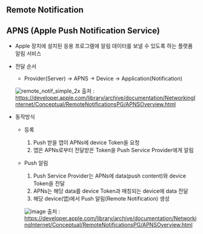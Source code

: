 ## Remote Notification


## APNS (Apple Push Notification Service)
- Apple 장치에 설치된 응용 프로그램에 알림 데이터를 보낼 수 있도록 하는 플랫폼 알림 서비스
- 전달 순서
  - Provider(Server) -> APNS -> Device -> Application(Notification) 
 
   ![remote_notif_simple_2x](https://user-images.githubusercontent.com/46417892/147224243-ceb1133e-7a8a-42e1-89d5-09d1bea55cd3.png)
    출처 : https://developer.apple.com/library/archive/documentation/NetworkingInternet/Conceptual/RemoteNotificationsPG/APNSOverview.html
- 동작방식
  - 등록
    1. Push 받을 앱이 APNs에 device Token을 요청
    2. 앱은 APNs로부터 전달받은 Token을 Push Service Provider에게 알림
  - Push 알림
    1. Push Service Provider는 APNs에 data(push content)와 device Token을 전달
    2. APNs는 해당 data를 device Token과 매칭되는 device에 data 전달
    3. 해당 device(앱)에서 Push 알림(Remote Notification) 생성
    
    ![image](https://user-images.githubusercontent.com/46417892/147226479-42052436-7efb-405d-ad6d-06fa538f3d5a.png)
    출처 : https://developer.apple.com/library/archive/documentation/NetworkingInternet/Conceptual/RemoteNotificationsPG/APNSOverview.html
